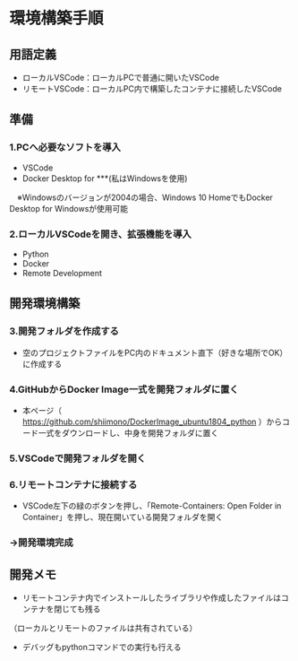 # 環境構築手順

## 用語定義
* ローカルVSCode：ローカルPCで普通に開いたVSCode
* リモートVSCode：ローカルPC内で構築したコンテナに接続したVSCode

## 準備
### 1.PCへ必要なソフトを導入
* VSCode
* Docker Desktop for ***(私はWindowsを使用)

　※Windowsのバージョンが2004の場合、Windows 10 HomeでもDocker Desktop for Windowsが使用可能

 
### 2.ローカルVSCodeを開き、拡張機能を導入
* Python
* Docker
* Remote Development

 
## 開発環境構築

### 3.開発フォルダを作成する
* 空のプロジェクトファイルをPC内のドキュメント直下（好きな場所でOK）に作成する

### 4.GitHubからDocker Image一式を開発フォルダに置く
* 本ページ（ https://github.com/shiimono/DockerImage_ubuntu1804_python ）からコード一式をダウンロードし、中身を開発フォルダに置く

### 5.VSCodeで開発フォルダを開く

### 6.リモートコンテナに接続する
* VSCode左下の緑のボタンを押し、「Remote-Containers: Open Folder in Container」を押し、現在開いている開発フォルダを開く

### →開発環境完成

## 開発メモ
* リモートコンテナ内でインストールしたライブラリや作成したファイルはコンテナを閉じても残る

 （ローカルとリモートのファイルは共有されている）
* デバッグもpythonコマンドでの実行も行える
